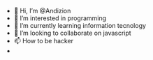 - 👋 Hi, I’m @Andizion
- 👀 I’m interested in programming 
- 🌱 I’m currently learning information tecnology 
- 💞️ I’m looking to collaborate on javascript
- 📫 How to be hacker
-

<!---
Andizion/Andizion is a ✨ special ✨ repository because its `README.md` (this file) appears on your GitHub profile.
You can click the Preview link to take a look at your changes.
--->
